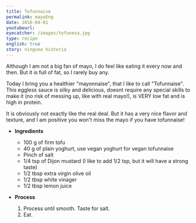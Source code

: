 ```yaml
---
title: Tofunnaise
permalink: mayoEng
date: 2016-04-01
youtubeurl: 
eyecatcher: /images/tofunesa.jpg
type: recipe
english: true
story: ninguna historia
---
```


Although I am not a big fan of mayo, I do feel like eating it every now and then. But it is full of fat, so I rarely buy any. 

Today I bring you a healthier "mayonnaise", that I like to call "Tofunnaise". This eggless sauce is silky and delicious, doesnt require any special skills to make it (no risk of messing up, like with real mayo!), is VERY low fat and is high in protein. 

It is obviously not exactly like the real deal. But it has a very nice flavor and texture, and I am positive you won't miss the mayo if you have tofunnaise!

* **Ingredients**
  * 100 g of firm tofu
  * 40 g of plain yoghurt, use vegan yoghurt for vegan tofunnaise
  * Pinch of salt
  * 1/4 tsp of Dijon mustard (I  like to add 1/2 tsp, but it will have a strong taste)
  * 1/2 tbsp extra virgin olive oil
  * 1/2 tbsp white vinager
  * 1/2 tbsp lemon juice

* **Process**
  1. Process until smooth. Taste for salt.
  2. Eat.
